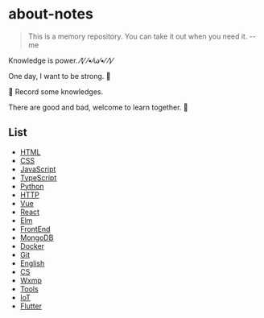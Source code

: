 # about-notes

> This is a memory repository. You can take it out when you need it.  --me

Knowledge is power. ⁄(⁄ ⁄•⁄ω⁄•⁄ ⁄)⁄

One day, I want to be strong. 💪

📙 Record some knowledges.

There are good and bad, welcome to learn together. 👏

## List

- [HTML](https://github.com/ysfscream/about-notes/tree/master/docs/HTML)
- [CSS](https://github.com/ysfscream/about-notes/tree/master/docs/CSS)
- [JavaScript](https://github.com/ysfscream/about-notes/tree/master/docs/Javascript)
- [TypeScript](https://github.com/ysfscream/about-notes/tree/master/docs/Typescript)
- [Python](https://github.com/ysfscream/about-notes/tree/master/docs/Python)
- [HTTP](https://github.com/ysfscream/about-notes/tree/master/docs/HTTP)
- [Vue](https://github.com/ysfscream/about-notes/tree/master/docs/Vue)
- [React](https://github.com/ysfscream/about-notes/tree/master/docs/React)
- [Elm](https://github.com/ysfscream/about-notes/tree/master/docs/Elm)
- [FrontEnd](https://github.com/ysfscream/about-notes/tree/master/docs/FrontEnd)
- [MongoDB](https://github.com/ysfscream/about-notes/tree/master/docs/MongoDB)
- [Docker](https://github.com/ysfscream/about-notes/tree/master/docs/Docker)
- [Git](https://github.com/ysfscream/about-notes/tree/master/docs/Git)
- [English](https://github.com/ysfscream/about-notes/tree/master/docs/English)
- [CS](https://github.com/ysfscream/about-notes/tree/master/docs/CS)
- [Wxmp](https://github.com/ysfscream/about-notes/tree/master/docs/wxmp)
- [Tools](https://github.com/ysfscream/about-notes/tree/master/docs/Tools)
- [IoT](https://github.com/ysfscream/about-notes/tree/master/docs/IoT)
- [Flutter](https://github.com/ysfscream/about-notes/tree/master/docs/Flutter)